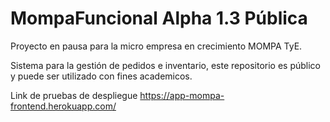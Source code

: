 # MompaFuncional Alpha 1.3 Pública

Proyecto en pausa para la micro empresa en crecimiento MOMPA TyE.

Sistema para la gestión de pedidos e inventario, este repositorio es público y puede ser utilizado con fines academicos.

Link de pruebas de despliegue https://app-mompa-frontend.herokuapp.com/
